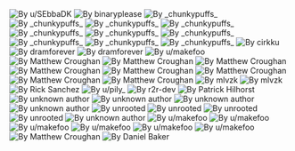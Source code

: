 <img src="the-declarative-trinity.webp" alt="By u/SEbbaDK"/>
<img src="my-nixos-setup.png" alt="By binaryplease"/>
<img src="before-and-after-nix.png" alt="By _chunkypuffs_"/>
<img src="hard-to-swallow-pills.png" alt="By _chunkypuffs_"/>
<img src="i-hate-docker.webp" alt="By _chunkypuffs_"/>
<img src="just-try-the-goddam-nix.webp" alt="By _chunkypuffs_"/>
<img src="nix-learning-curve.png" alt="By _chunkypuffs_"/>
<img src="nix-vs-gentoo.png" alt="By _chunkypuffs_"/>
<img src="nixos-deploy.png" alt="By _chunkypuffs_"/>
<img src="no-going-back.png" alt="By _chunkypuffs_"/>
<img src="random-repos.png" alt="By _chunkypuffs_"/>
<img src="whats-the-difference.webp" alt="By _chunkypuffs_"/>
<img src="nixos-dominos.png" alt="By cirkku"/>
<img src="nix-path-supports-urls.jpg" alt="By dramforever"/>
<img src="virtualbox-starts-compiling.jpg" alt="By dramforever"/>
<img src="stop-using-nixos.webp" alt="By u/makefoo"/>
<img src="config-not-entierly-declarative.png" alt="By Matthew Croughan"/>
<img src="debian-and-arch-bad.png" alt="By Matthew Croughan"/>
<img src="do-not-get-mad.png" alt="By Matthew Croughan"/>
<img src="eelco-nixpill.png" alt="By Matthew Croughan"/>
<img src="eelco-prism.apng" alt="By Matthew Croughan"/>
<img src="fleyks.png" alt="By Matthew Croughan"/>
<img src="mobile-nixos.png" alt="By Matthew Croughan"/>
<img src="who-would-win.png" alt="By Matthew Croughan"/>
<img src="nixos-shilling.png" alt="By mlvzk"/>
<img src="techy-kid.png" alt="By mlvzk"/>
<img src="nix-vs-fhs.png" alt="By Rick Sanchez"/>
<img src="quick-install-nixos.webp" alt="By u/pily_"/>
<img src="homer-nix-bush.gif" alt="By r2r-dev"/>
<img src="superiority-complex.png" alt="By Patrick Hilhorst"/>
<img src="nix-programming-socks.png" alt="By unknown author"/>
<img src="pinnacle-of-system-configuration.png" alt="By unknown author"/>
<img src="thank-you-for-changing-my-life.png" alt="By unknown author"/>
<img src="virgin-arch-vs-chad-nixos.png" alt="By unknown author"/>
<img src="nagatoro-nix-pervert.png" alt="By unrooted"/>
<img src="nix-20min-adventure.png" alt="By unrooted"/>
<img src="nixenv-vs-nixshell.png" alt="By unrooted"/>
<img src="org-vs-com.png" alt="By unrooted"/>
<img src="hermetic-tooling.jpg" alt="By unknown author"/>
<img src="nixos-at-home.jpg" alt="By u/makefoo"/>
<img src="aarch64-joke.jpg" alt="By u/makefoo"/>
<img src="dark-secret-nixpkgs.png" alt="By u/makefoo"/>
<img src="electron.jpg" alt="By u/makefoo"/>
<img src="pr-open.jpg" alt="By u/makefoo"/>
<img src="stay-on-freenode.jpg" alt="By u/makefoo"/>
<img src="they-dont-know-im-reproducible.png" alt="By Matthew Croughan"/>
<img src="nix-god.jpg" alt="By Daniel Baker"/>
